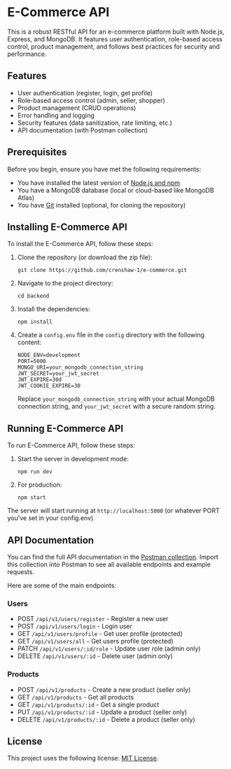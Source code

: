 # E-Commerce API

This is a robust RESTful API for an e-commerce platform built with Node.js, Express, and MongoDB. It features user authentication, role-based access control, product management, and follows best practices for security and performance.

## Features

- User authentication (register, login, get profile)
- Role-based access control (admin, seller, shopper)
- Product management (CRUD operations)
- Error handling and logging
- Security features (data sanitization, rate limiting, etc.)
- API documentation (with Postman collection)

## Prerequisites

Before you begin, ensure you have met the following requirements:

- You have installed the latest version of [Node.js and npm](https://nodejs.org/en/download/)
- You have a MongoDB database (local or cloud-based like MongoDB Atlas)
- You have [Git](https://git-scm.com/downloads) installed (optional, for cloning the repository)

## Installing E-Commerce API

To install the E-Commerce API, follow these steps:

1. Clone the repository (or download the zip file):
   ```
   git clone https://github.com/crenshaw-1/e-commerce.git
   ```

2. Navigate to the project directory:
   ```
   cd backend
   ```

3. Install the dependencies:
   ```
   npm install
   ```

4. Create a `config.env` file in the `config` directory with the following content:
   ```
   NODE_ENV=development
   PORT=5000
   MONGO_URI=your_mongodb_connection_string
   JWT_SECRET=your_jwt_secret
   JWT_EXPIRE=30d
   JWT_COOKIE_EXPIRE=30
   ```
   Replace `your_mongodb_connection_string` with your actual MongoDB connection string, and `your_jwt_secret` with a secure random string.

## Running E-Commerce API

To run E-Commerce API, follow these steps:

1. Start the server in development mode:
   ```
   npm run dev
   ```

2. For production:
   ```
   npm start
   ```

The server will start running at `http://localhost:5000` (or whatever PORT you've set in your config.env).

## API Documentation

You can find the full API documentation in the [Postman collection](link_to_your_postman_collection). Import this collection into Postman to see all available endpoints and example requests.

Here are some of the main endpoints:

### Users
- POST `/api/v1/users/register` - Register a new user
- POST `/api/v1/users/login` - Login user
- GET `/api/v1/users/profile` - Get user profile (protected)
- GET `/api/v1/users/all` - Get users profile (protected)
- PATCH `/api/v1/users/:id/role` - Update user role (admin only)
- DELETE `/api/v1/users/:id` - Delete user (admin only)

### Products
- POST `/api/v1/products` - Create a new product (seller only)
- GET `/api/v1/products` - Get all products
- GET `/api/v1/products/:id` - Get a single product
- PUT `/api/v1/products/:id` - Update a product (seller only)
- DELETE `/api/v1/products/:id` - Delete a product (seller only)

## License

This project uses the following license: [MIT License](https://github.com/crenshaw-1/e-Commerce/blob/main/LICENSE).